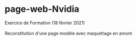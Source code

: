 # page-web-Nvidia
Exercice de Formation (18 février 2021) <br><br>
Reconstitution d'une page modèle avec maquettage en amont
